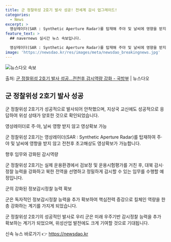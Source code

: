 ```yaml
---
title: 군 정찰위성 2호기 발사 성공! 전세계 감시 업그레이드!
categories:
  - News
excerpt: >
  영상레이더(SAR : Synthetic Aperture Radar)를 탑재해 주야 및 날씨에 영향을 받지 않…
feature_text: >
  ## navernews 실시간 뉴스 속보입니다.

  영상레이더(SAR : Synthetic Aperture Radar)를 탑재해 주야 및 날씨에 영향을 받지 않…
image: 'https://newsdao.kr/res/images/meta/newsdao_breakingnews.jpg'
---
```


![뉴스다오 속보](https://newsdao.kr/res/images/meta/newsdao_breakingnews.jpg)

<p>출처: <a href="https://newsdao.kr/3540" rel="dofollow">군 정찰위성 2호기 발사 성공…전천후 감시역량 강화 - 국방부</a> | 뉴스다오</p>

<h2 data-ke-size="size26">군 정찰위성 2호기 발사 성공</h2>
군 정찰위성 2호기가 성공적으로 발사되어 안착했으며, 지상국 교신에도 성공적으로 응답하여 위성 상태가 양호한 것으로 확인되었습니다.

<p data-ke-size="size16">영상레이더로 주·야, 날씨 영향 받지 않고 영상확보 가능</p>
군 정찰위성 2호기는 영상레이더(SAR : Synthetic Aperture Radar)를 탑재하여 주·야 및 날씨에 영향을 받지 않고 전천후 초고해상도 영상확보가 가능합니다.

<p data-ke-size="size16">향후 임무와 강화된 감시역량</p>
군 정찰위성 2호기는 실제 운용환경에서 검보정 및 운용시험평가를 거친 후, 대북 감시·정찰 능력을 강화하고 북한 전역을 선명하고 정밀하게 감시할 수 있는 임무를 수행할 예정입니다.

<p data-ke-size="size16">군의 강화된 정보감시정찰 능력 확보</p>
군은 독자적인 정보감시정찰 능력을 추가 확보하여 핵심전력 증강으로 킬체인 역량을 한층 강화하는 계기를 가지게 되었습니다.

군 정찰위성 2호기의 성공적인 발사로 우리 군은 미래 우주기반 감시정찰 능력을 추가 확보하는 계기가 되었으며, 위성산업 발전에도 크게 기여할 것으로 기대됩니다. 

신속 뉴스 바로가기 👉 <a href="https://newsdao.kr" rel="dofollow">https://newsdao.kr</a>


